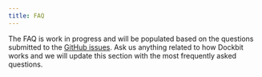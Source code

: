 ```yaml
---
title: FAQ
---
```


The FAQ is work in progress and will be populated based on the questions submitted to the [GitHub issues](https://github.com/Dockbit/docs/labels/question). Ask us anything related to how Dockbit works and we will update this section with the most frequently asked questions.
